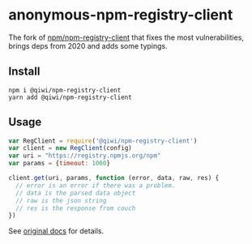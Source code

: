 # anonymous-npm-registry-client

The fork of [npm/npm-registry-client](https://github.com/npm/npm-registry-client) that fixes the most vulnerabilities, brings deps from 2020 and adds some typings.

## Install
```shell script
npm i @qiwi/npm-registry-client
yarn add @qiwi/npm-registry-client
```

## Usage

```javascript
var RegClient = require('@qiwi/npm-registry-client')
var client = new RegClient(config)
var uri = "https://registry.npmjs.org/npm"
var params = {timeout: 1000}

client.get(uri, params, function (error, data, raw, res) {
  // error is an error if there was a problem.
  // data is the parsed data object
  // raw is the json string
  // res is the response from couch
})
```

See [original docs](https://github.com/npm/npm-registry-client/README.md) for details.
